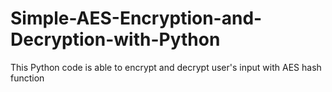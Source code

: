# Simple-AES-Encryption-and-Decryption-with-Python
This Python code is able to encrypt and decrypt user's input with AES hash function
